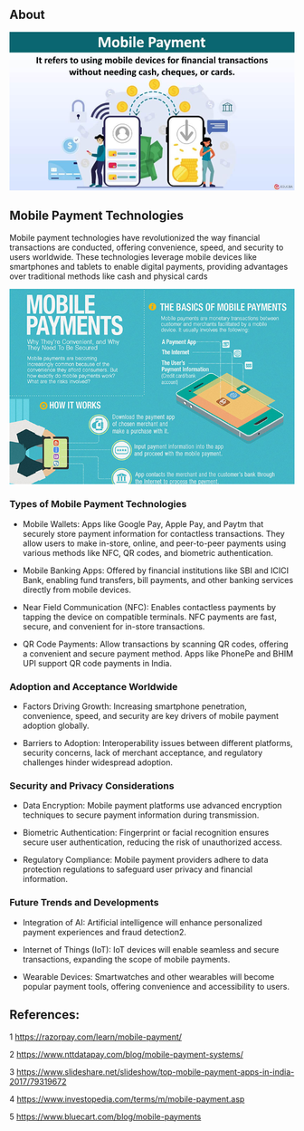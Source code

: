 ## About

![Image](1.jpg)

## Mobile Payment Technologies

Mobile payment technologies have revolutionized the way financial transactions are conducted, offering convenience, speed, and security to users worldwide. These technologies leverage mobile devices like smartphones and tablets to enable digital payments, providing advantages over traditional methods like cash and physical cards

![Image](2.jpg)

### Types of Mobile Payment Technologies

- Mobile Wallets: Apps like Google Pay, Apple Pay, and Paytm that securely store payment information for contactless transactions. They allow users to make in-store, online, and peer-to-peer payments using various methods like NFC, QR codes, and biometric authentication.

- Mobile Banking Apps: Offered by financial institutions like SBI and ICICI Bank, enabling fund transfers, bill payments, and other banking services directly from mobile devices.

- Near Field Communication (NFC): Enables contactless payments by tapping the device on compatible terminals. NFC payments are fast, secure, and convenient for in-store transactions.

- QR Code Payments: Allow transactions by scanning QR codes, offering a convenient and secure payment method. Apps like PhonePe and BHIM UPI support QR code payments in India.

### Adoption and Acceptance Worldwide

- Factors Driving Growth: Increasing smartphone penetration, convenience, speed, and security are key drivers of mobile payment adoption globally.

- Barriers to Adoption: Interoperability issues between different platforms, security concerns, lack of merchant acceptance, and regulatory challenges hinder widespread adoption.

### Security and Privacy Considerations

- Data Encryption: Mobile payment platforms use advanced encryption techniques to secure payment information during transmission.

- Biometric Authentication: Fingerprint or facial recognition ensures secure user authentication, reducing the risk of unauthorized access.

- Regulatory Compliance: Mobile payment providers adhere to data protection regulations to safeguard user privacy and financial information.


### Future Trends and Developments

- Integration of AI: Artificial intelligence will enhance personalized payment experiences and fraud detection2.

- Internet of Things (IoT): IoT devices will enable seamless and secure transactions, expanding the scope of mobile payments.

- Wearable Devices: Smartwatches and other wearables will become popular payment tools, offering convenience and accessibility to users.


## References:

1 https://razorpay.com/learn/mobile-payment/

2 https://www.nttdatapay.com/blog/mobile-payment-systems/

3 https://www.slideshare.net/slideshow/top-mobile-payment-apps-in-india-2017/79319672

4 https://www.investopedia.com/terms/m/mobile-payment.asp

5 https://www.bluecart.com/blog/mobile-payments